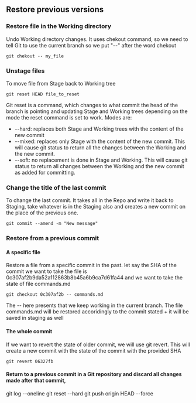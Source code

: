 ## Restore previous versions

### Restore file in the Working directory

Undo Working directory changes. It uses chekout command, so we need to tell Git to use the current branch so we put "--" after the word chekout

    git chekout -- my_file

### Unstage files

To move file from Stage back to Working tree

    git reset HEAD file_to_reset


Git reset is a command, which changes to what commit the head of the branch is pointing and updating Stage and Working trees depending on the mode the reset command is set to work. Modes are:
- --hard: replaces both Stage and Working trees with the content of the new commit
- --mixed: replaces only Stage with the content of the new commit. This will cause git status to return all the changes between the Working and the new commit.
- --soft: no replacement is done in Stage and Working. This will cause git status to return all changes between the Working and the new commit as added for committing.

### Change the title of the last commit

To change the last commit. It takes all in the Repo and write it back to Staging, take whatever is in the Staging also and creates a new commit on the place of the previous one.

    git commit --amend -m "New message"

### Restore from a previous commit

#### A specific file

Restore a file from a specific commit in the past. let say the SHA of the commit we want to take the file is 0c307af2b9da52a112863b8b45a6b9ca7d61fa44 and we want to take the state of file commands.md

    git checkout 0c307af2b -- commands.md

The -- here presents that we keep working in the current branch. The file commands.md will be restored accoridingly to the commit stated + it will be saved in staging as well

#### The whole commit

If we want to revert the state of older commit, we will use git revert. This will create a new commit with the state of the commit with the provided SHA

    git revert 06327fb

#### Return to a previous commit in a Git repository and discard all changes made after that commit,

git log --oneline
git reset --hard <commit-hash>
git push origin HEAD --force
